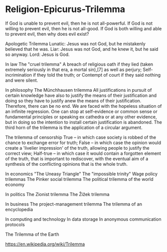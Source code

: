 # Religion-Epicurus-Trilemma
If God is unable to prevent evil, then he is not all-powerful. If God is not willing to prevent evil, then he is not all-good. If God is both willing and able to prevent evil, then why does evil exist?

Apologetic Trilemma
Lunatic: Jesus was not God, but he mistakenly believed that he was.
Liar: Jesus was not God, and he knew it, but he said so anyway.
Lord: Jesus is God.

In law
The "cruel trilemma"
A breach of religious oath if they lied (taken extremely seriously in that era, a mortal sin),[7] as well as perjury;
Self-incrimination if they told the truth; or
Contempt of court if they said nothing and were silent.

In philosophy
The Münchhausen trilemma
All justifications in pursuit of certain knowledge have also to justify the means of their justification and doing so they have to justify anew the means of their justification. Therefore, there can be no end. We are faced with the hopeless situation of an infinite regression.
One can stop at self-evidence or common sense or fundamental principles or speaking ex cathedra or at any other evidence, but in doing so the intention to install certain justification is abandoned.
The third horn of the trilemma is the application of a circular argument.

The trilemma of censorship
True – in which case society is robbed of the chance to exchange error for truth;
False – in which case the opinion would create a 'livelier impression' of the truth, allowing people to justify the correct view;
Half-true – in which case it would contain a forgotten element of the truth, that is important to rediscover, with the eventual aim of a synthesis of the conflicting opinions that is the whole truth.

In economics
"The Uneasy Triangle"
The "impossible trinity"
Wage policy trilemmas
The Pinker social trilemma
The political trilemma of the world economy

In politics
The Zionist trilemma
The Žižek trilemma

In business
The project-management trilemma
The trilemma of an encyclopedia

In computing and technology
In data storage
In anonymous communication protocols

The Trilemma of the Earth




https://en.wikipedia.org/wiki/Trilemma








